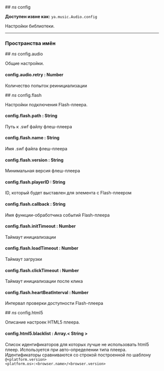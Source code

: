 

##<a name="config"></a> *ns* config

**Доступен извне как:** `ya.music.Audio.config`

Настройки библиотеки.

----

### Пространства имён

##<a name="config.audio"></a> *ns* config.audio

Общие настройки.

#### config.audio.retry : Number

Количество попыток реинициализации

##<a name="config.flash"></a> *ns* config.flash

Настройки подключения Flash-плеера.

#### config.flash.path : String

Путь к .swf файлу флеш-плеера

#### config.flash.name : String

Имя .swf файла флеш-плеера

#### config.flash.version : String

Минимальная версия флеш-плеера

#### config.flash.playerID : String

ID, который будет выставлен для элемента с Flash-плеером

#### config.flash.callback : String

Имя функции-обработчика событий Flash-плеера

#### config.flash.initTimeout : Number

Таймаут инициализации

#### config.flash.loadTimeout : Number

Таймаут загрузки

#### config.flash.clickTimeout : Number

Таймаут инициализации после клика

#### config.flash.heartBeatInterval : Number

Интервал проверки доступности Flash-плеера

##<a name="config.html5"></a> *ns* config.html5

Описание настроек HTML5 плеера.

#### config.html5.blacklist : Array.&lt; String &gt;

Список идентификаторов для которых лучше не использовать html5 плеер. Используется при авто-определении типа плеера. Идентификаторы сравниваются со строкой построенной по шаблону <code>@&lt;platform.version&gt; &lt;platform.os&gt;:&lt;browser.name&gt;/&lt;browser.version&gt;</code>


